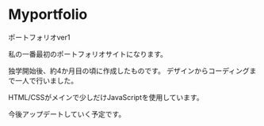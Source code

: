 # Myportfolio
ポートフォリオver1

私の一番最初のポートフォリオサイトになります。

独学開始後、約4か月目の頃に作成したものです。
デザインからコーディングまで一人で行いました。

HTML/CSSがメインで少しだけJavaScriptを使用しています。

今後アップデートしていく予定です。
